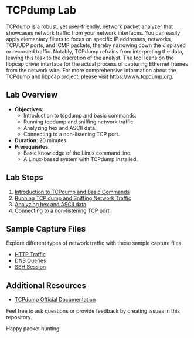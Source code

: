 # TCPdump Lab

TCPdump is a robust, yet user-friendly, network packet analyzer that showcases network traffic from your network interfaces. You can easily apply elementary filters to focus on specific IP addresses, networks, TCP/UDP ports, and ICMP packets, thereby narrowing down the displayed or recorded traffic. Notably, TCPdump refrains from interpreting the data, leaving this task to the discretion of the analyst. The tool leans on the libpcap driver interface for the actual process of capturing Ethernet frames from the network wire. For more comprehensive information about the TCPdump and libpcap project, please visit https://www.tcpdump.org.

## Lab Overview

- **Objectives**:
  - Introduction to tcpdump and basic commands.
  - Running tcpdump and sniffing network traffic.
  - Analyzing hex and ASCII data.
  - Connecting to a non-listening TCP port.
- **Duration**: 20 minutes
- **Prerequisites**:
  - Basic knowledge of the Linux command line.
  - A Linux-based system with TCPdump installed.

## Lab Steps

1. [Introduction to TCPdump and Basic Commands](Intrototcpdump.md)
2. [Running TCP dump and Sniffing Network Traffic](runningtcpdump.md)
3. [Analyzing hex and ASCII data](analyzinghex&ascii.md)
4. [Connecting to a non-listening TCP port](connecttononlisteningtcpport.md)

## Sample Capture Files

Explore different types of network traffic with these sample capture files:

- [HTTP Traffic](Capture_Files/http_capture.pcap)
- [DNS Queries](Capture_Files/dns_capture.pcap)
- [SSH Session](Capture_Files/ssh_capture.pcap)

## Additional Resources

- [TCPdump Official Documentation](https://www.tcpdump.org/tcpdump_man.html)

Feel free to ask questions or provide feedback by creating issues in this repository.

Happy packet hunting!
